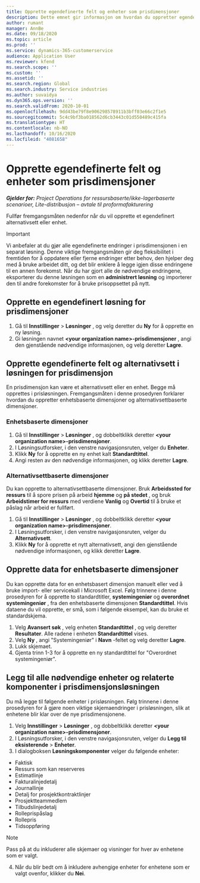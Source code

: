 ```yaml
---
title: Opprette egendefinerte felt og enheter som prisdimensjoner
description: Dette emnet gir informasjon om hvordan du oppretter egendefinerte alternativsett eller enheter.
author: rumant
manager: AnnBe
ms.date: 09/18/2020
ms.topic: article
ms.prod: ''
ms.service: dynamics-365-customerservice
audience: Application User
ms.reviewer: kfend
ms.search.scope: ''
ms.custom: ''
ms.assetid: ''
ms.search.region: Global
ms.search.industry: Service industries
ms.author: suvaidya
ms.dyn365.ops.version: ''
ms.search.validFrom: 2020-10-01
ms.openlocfilehash: 9dd43be79f8e906298578911b3bff03e66c2f1e5
ms.sourcegitcommit: 5c4c9bf3ba018562d6cb3443c01d550489c415fa
ms.translationtype: HT
ms.contentlocale: nb-NO
ms.lasthandoff: 10/16/2020
ms.locfileid: "4081658"
---
```

# <a name="create-custom-fields-and-entities-as-pricing-dimensions"></a>Opprette egendefinerte felt og enheter som prisdimensjoner

_**Gjelder for:** Project Operations for ressursbaserte/ikke-lagerbaserte scenarioer, Lite-distribusjon – avtale til proformafakturering_

Fullfør fremgangsmåten nedenfor når du vil opprette et egendefinert alternativsett eller enhet.

> [!IMPORTANT]
> Vi anbefaler at du gjør alle egendefinerte endringer i prisdimensjonen i en separat løsning. Denne viktige fremgangsmåten gir deg fleksibilitet i fremtiden for å oppdatere eller fjerne endringer etter behov, den hjelper deg med å bruke arbeidet ditt, og det blir enklere å legge igjen disse endringene til en annen forekomst. Når du har gjort alle de nødvendige endringene, eksporterer du denne løsningen som en **administrert løsning** og importerer den til andre forekomster for å bruke prisoppsettet på nytt.


## <a name="create-a-custom-solution-for-pricing-dimensions"></a>Opprette en egendefinert løsning for prisdimensjoner
1. Gå til **Innstillinger** > **Løsninger** , og velg deretter du **Ny** for å opprette en ny løsning. 
2. Gi løsningen navnet **\<your organization name>-prisdimensjoner** , angi den gjenstående nødvendige informasjonen, og velg deretter **Lagre**.
  
## <a name="create-custom-fields-and-option-sets-in-the-pricing-dimension-solution"></a>Opprette egendefinerte felt og alternativsett i løsningen for prisdimensjon

En prisdimensjon kan være et alternativsett eller en enhet. Begge må opprettes i prisløsningen. Fremgangsmåten i denne prosedyren forklarer hvordan du oppretter enhetsbaserte dimensjoner og alternativsettbaserte dimensjoner.

### <a name="entity-based-dimensions"></a>Enhetsbaserte dimensjoner

1. Gå til **Innstillinger** > **Løsninger** , og dobbeltklikk deretter **\<your organization name>-prisdimensjoner**.
2. I Løsningsutforsker, i den venstre navigasjonsruten, velger du **Enheter**.
3. Klikk **Ny** for å opprette en ny enhet kalt **Standardtittel**. 
4. Angi resten av den nødvendige informasjonen, og klikk deretter **Lagre**.


### <a name="option-set-based-dimensions"></a>Alternativsettbaserte dimensjoner 
Du kan opprette to alternativsettbaserte dimensjoner. Bruk **Arbeidssted for ressurs** til å spore prisen på arbeid **hjemme** og **på stedet** , og bruk **Arbeidstimer for ressurs** med verdiene **Vanlig** og **Overtid** til å bruke et påslag når arbeid er fullført.


1. Gå til **Innstillinger** > **Løsninger** , og dobbeltklikk deretter **\<your organization name>-prisdimensjoner**. 
2. I Løsningsutforsker, i den venstre navigasjonsruten, velger du **Alternativsett**. 
3. Klikk **Ny** for å opprette et nytt alternativsett, angi den gjenstående nødvendige informasjonen, og klikk deretter **Lagre**.

## <a name="create-data-for-entity-based-dimensions"></a>Opprette data for enhetsbaserte dimensjoner

Du kan opprette data for en enhetsbasert dimensjon manuelt eller ved å bruke import- eller servicekall i Microsoft Excel. Følg trinnene i denne prosedyren for å opprette to standardtitler, **systemingeniør** og **overordnet systemingeniør** , fra den enhetsbaserte dimensjonen **Standardtittel**. Hvis dataene du vil opprette, er små, som i følgende eksempel, kan du bruke et standardskjema.

1. Velg **Avansert søk** , velg enheten **Standardtittel** , og velg deretter **Resultater**. Alle radene i enheten **Standardtittel** vises.
2. Velg **Ny** , angi "Systemingeniør" i **Navn** -feltet og velg deretter **Lagre**.
3. Lukk skjemaet. 
4. Gjenta trinn 1-3 for å opprette en ny standardtittel for "Overordnet systemingeniør".

## <a name="add-all-required-entities-and-related-components-to-the-pricing-dimension-solution"></a>Legg til alle nødvendige enheter og relaterte komponenter i prisdimensjonsløsningen
Du må legge til følgende enheter i prisløsningen. Følg trinnene i denne prosedyren for å gjøre noen viktige skjemaendringer i prisløsningen, slik at enhetene blir klar over de nye prisdimensjonene.

1. Velg **Innstillinger** > **Løsninger** , og dobbeltklikk deretter **\<your organization name>-prisdimensjoner**. 
2. I Løsningsutforsker, i den venstre navigasjonsruten, velger du **Legg til eksisterende** > **Enheter**.
3. I dialogboksen **Løsningskomponenter** velger du følgende enheter:

  - Faktisk
  - Ressurs som kan reserveres
  - Estimatlinje
  - Fakturalinjedetalj
  - Journallinje
  - Detalj for prosjektkontraktlinjer
  - Prosjektteammedlem
  - Tilbudslinjedetalj
  - Rolleprispåslag
  - Rollepris 
  - Tidsoppføring 


> [!NOTE]
> Pass på at du inkluderer alle skjemaer og visninger for hver av enhetene som er valgt.

4. Når du blir bedt om å inkludere avhengige enheter for enhetene som er valgt ovenfor, klikker du **Nei**.

